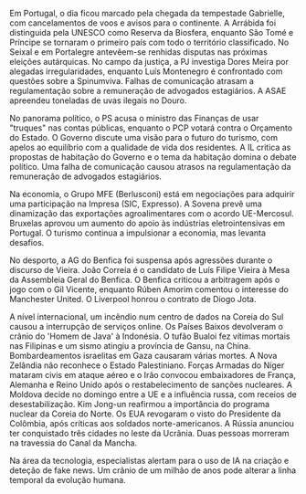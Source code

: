 Em Portugal, o dia ficou marcado pela chegada da tempestade Gabrielle, com cancelamentos de voos e avisos para o continente. A Arrábida foi distinguida pela UNESCO como Reserva da Biosfera, enquanto São Tomé e Príncipe se tornaram o primeiro país com todo o território classificado. No Seixal e em Portalegre antevêem-se renhidas disputas nas próximas eleições autárquicas. No campo da justiça, a PJ investiga Dores Meira por alegadas irregularidades, enquanto Luís Montenegro é confrontado com questões sobre a Spinumviva. Falhas de comunicação atrasam a regulamentação sobre a remuneração de advogados estagiários. A ASAE apreendeu toneladas de uvas ilegais no Douro.

No panorama político, o PS acusa o ministro das Finanças de usar "truques" nas contas públicas, enquanto o PCP votará contra o Orçamento do Estado. O Governo discute uma visão para o futuro do turismo, com apelos ao equilíbrio com a qualidade de vida dos residentes. A IL critica as propostas de habitação do Governo e o tema da habitação domina o debate político. Uma falha de comunicação causou atrasos na regulamentação da remuneração de advogados estagiários.

Na economia, o Grupo MFE (Berlusconi) está em negociações para adquirir uma participação na Impresa (SIC, Expresso). A Sovena prevê uma dinamização das exportações agroalimentares com o acordo UE-Mercosul. Bruxelas aprovou um aumento do apoio às indústrias eletrointensivas em Portugal. O turismo continua a impulsionar a economia, mas levanta desafios.

No desporto, a AG do Benfica foi suspensa após agressões durante o discurso de Vieira. João Correia é o candidato de Luís Filipe Vieira à Mesa da Assembleia Geral do Benfica. O Benfica criticou a arbitragem após o jogo com o Gil Vicente, enquanto Rúben Amorim comentou o interesse do Manchester United. O Liverpool honrou o contrato de Diogo Jota.

A nível internacional, um incêndio num centro de dados na Coreia do Sul causou a interrupção de serviços online. Os Países Baixos devolveram o crânio do 'Homem de Java' à Indonésia. O tufão Bualoi fez vítimas mortais nas Filipinas e um sismo atingiu a província de Gansu, na China. Bombardeamentos israelitas em Gaza causaram várias mortes. A Nova Zelândia não reconhece o Estado Palestiniano. Forças Armadas do Níger mataram civis em ataque aéreo e o Irão convocou embaixadores de França, Alemanha e Reino Unido após o restabelecimento de sanções nucleares. A Moldova decide no domingo entre a UE e a influência russa, com receios de desestabilização. Kim Jong-un reafirmou a importância do programa nuclear da Coreia do Norte. Os EUA revogaram o visto do Presidente da Colômbia, após críticas aos soldados norte-americanos. A Rússia anunciou ter conquistado três cidades no leste da Ucrânia. Duas pessoas morreram na travessia do Canal da Mancha.

Na área da tecnologia, especialistas alertam para o uso de IA na criação e deteção de fake news. Um crânio de um milhão de anos pode alterar a linha temporal da evolução humana.